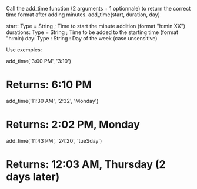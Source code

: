 Call the add_time function (2 arguments + 1 optionnale) to return the correct time format after adding minutes.
add_time(start, duration, day)

start: Type = String ; Time to start the minute addition (format "h:min XX")
durations: Type = String ; Time to be added to the starting time (format "h:min)
day: Type : String : Day of the week (case unsensitive)


Use exemples:

add_time('3:00 PM', '3:10')
# Returns: 6:10 PM

add_time('11:30 AM', '2:32', 'Monday')
# Returns: 2:02 PM, Monday

add_time('11:43 PM', '24:20', 'tueSday')
# Returns: 12:03 AM, Thursday (2 days later)
